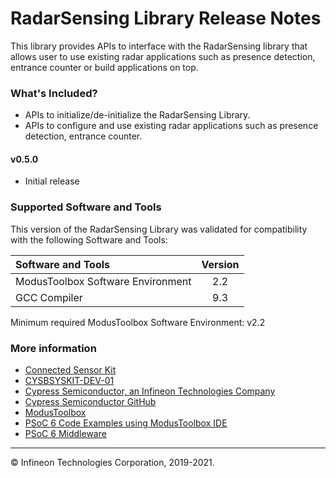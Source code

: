 # RadarSensing Library Release Notes

This library provides APIs to interface with the RadarSensing library that allows user to use existing radar applications such as presence detection, entrance counter or build applications on top.

### What's Included?

* APIs to initialize/de-initialize the RadarSensing Library.
* APIs to configure and use existing radar applications such as presence detection, entrance counter.

#### v0.5.0

* Initial release

### Supported Software and Tools

This version of the RadarSensing Library was validated for compatibility with the following Software and Tools:

| Software and Tools                        | Version |
| :---                                      | :----:  |
| ModusToolbox Software Environment         | 2.2     |
| GCC Compiler                              | 9.3     |

Minimum required ModusToolbox Software Environment: v2.2

### More information

* [Connected Sensor Kit](https://www.infineon.com/connectedsensorkit)
* [CYSBSYSKIT-DEV-01](https://github.com/cypresssemiconductorco/TARGET_CYSBSYSKIT-DEV-01)
* [Cypress Semiconductor, an Infineon Technologies Company](http://www.cypress.com)
* [Cypress Semiconductor GitHub](https://github.com/cypresssemiconductorco)
* [ModusToolbox](https://www.cypress.com/products/modustoolbox-software-environment)
* [PSoC 6 Code Examples using ModusToolbox IDE](https://github.com/cypresssemiconductorco/Code-Examples-for-ModusToolbox-Software)
* [PSoC 6 Middleware](https://github.com/cypresssemiconductorco/psoc6-middleware)

---
© Infineon Technologies Corporation, 2019-2021.
